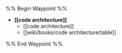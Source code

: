 %% Begin Waypoint %%
- **[[code architecture]]**
	- [[code architecture]]
	- [[wiki/books/code architecture/table]]

%% End Waypoint %%